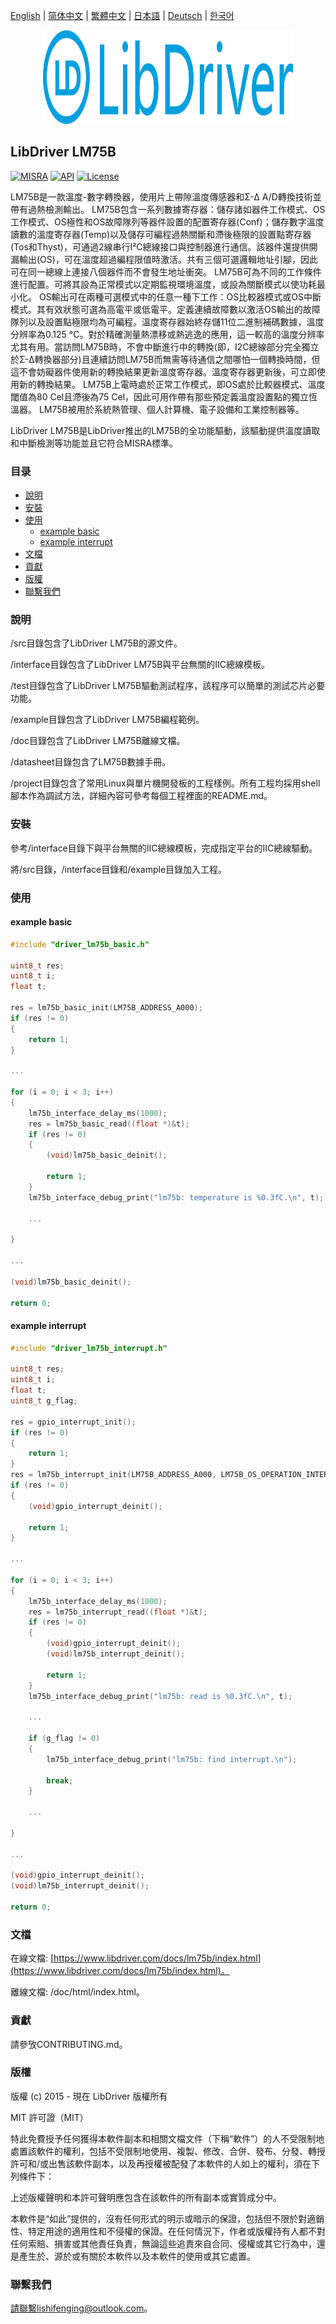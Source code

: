 [English](/README.md) | [ 简体中文](/README_zh-Hans.md) | [繁體中文](/README_zh-Hant.md) | [日本語](/README_ja.md) | [Deutsch](/README_de.md) | [한국어](/README_ko.md)

<div align=center>
<img src="/doc/image/logo.svg" width="400" height="150"/>
</div>

## LibDriver LM75B

[![MISRA](https://img.shields.io/badge/misra-compliant-brightgreen.svg)](/misra/README.md) [![API](https://img.shields.io/badge/api-reference-blue.svg)](https://www.libdriver.com/docs/lm75b/index.html) [![License](https://img.shields.io/badge/license-MIT-brightgreen.svg)](/LICENSE)

LM75B是一款溫度-數字轉換器，使用片上帶隙溫度傳感器和Σ-Δ A/D轉換技術並帶有過熱檢測輸出。 LM75B包含一系列數據寄存器：儲存諸如器件工作模式、OS工作模式、OS極性和OS故障隊列等器件設置的配置寄存器(Conf)；儲存數字溫度讀數的溫度寄存器(Temp)以及儲存可編程過熱關斷和滯後極限的設置點寄存器(Tos和Thyst)，可通過2線串行I²C總線接口與控制器進行通信。該器件還提供開漏輸出(OS)，可在溫度超過編程限值時激活。共有三個可選邏輯地址引腳，因此可在同一總線上連接八個器件而不會發生地址衝突。 LM75B可為不同的工作條件進行配置。可將其設為正常模式以定期監視環境溫度，或設為關斷模式以使功耗最小化。 OS輸出可在兩種可選模式中的任意一種下工作：OS比較器模式或OS中斷模式。其有效狀態可選為高電平或低電平。定義連續故障數以激活OS輸出的故障隊列以及設置點極限均為可編程。溫度寄存器始終存儲11位二進制補碼數據，溫度分辨率為0.125 °C。對於精確測量熱漂移或熱逃逸的應用，這一較高的溫度分辨率尤其有用。當訪問LM75B時，不會中斷進行中的轉換(即，I2C總線部分完全獨立於Σ-Δ轉換器部分)且連續訪問LM75B而無需等待通信之間哪怕一個轉換時間，但這不會妨礙器件使用新的轉換結果更新溫度寄存器。溫度寄存器更新後，可立即使用新的轉換結果。 LM75B上電時處於正常工作模式，即OS處於比較器模式、溫度閾值為80 Cel且滯後為75 Cel，因此可用作帶有那些預定義溫度設置點的獨立恆溫器。 LM75B被用於系統熱管理、個人計算機、電子設備和工業控制器等。

LibDriver LM75B是LibDriver推出的LM75B的全功能驅動，該驅動提供溫度讀取和中斷檢測等功能並且它符合MISRA標準。

### 目录

  - [說明](#說明)
  - [安裝](#安裝)
  - [使用](#使用)
    - [example basic](#example-basic)
    - [example interrupt](#example-interrupt)
  - [文檔](#文檔)
  - [貢獻](#貢獻)
  - [版權](#版權)
  - [聯繫我們](#聯繫我們)

### 說明

/src目錄包含了LibDriver LM75B的源文件。

/interface目錄包含了LibDriver LM75B與平台無關的IIC總線模板。

/test目錄包含了LibDriver LM75B驅動測試程序，該程序可以簡單的測試芯片必要功能。

/example目錄包含了LibDriver LM75B編程範例。

/doc目錄包含了LibDriver LM75B離線文檔。

/datasheet目錄包含了LM75B數據手冊。

/project目錄包含了常用Linux與單片機開發板的工程樣例。所有工程均採用shell腳本作為調試方法，詳細內容可參考每個工程裡面的README.md。

### 安裝

參考/interface目錄下與平台無關的IIC總線模板，完成指定平台的IIC總線驅動。

將/src目錄，/interface目錄和/example目錄加入工程。

### 使用

#### example basic

```C
#include "driver_lm75b_basic.h"

uint8_t res;
uint8_t i;
float t;

res = lm75b_basic_init(LM75B_ADDRESS_A000);
if (res != 0)
{
    return 1;
}

...

for (i = 0; i < 3; i++)
{
    lm75b_interface_delay_ms(1000);
    res = lm75b_basic_read((float *)&t);
    if (res != 0)
    {
        (void)lm75b_basic_deinit();

        return 1;
    }
    lm75b_interface_debug_print("lm75b: temperature is %0.3fC.\n", t);

    ...
    
}

...

(void)lm75b_basic_deinit();

return 0;
```

#### example interrupt

```C
#include "driver_lm75b_interrupt.h"

uint8_t res;
uint8_t i;
float t;
uint8_t g_flag;

res = gpio_interrupt_init();
if (res != 0)
{
    return 1;
}
res = lm75b_interrupt_init(LM75B_ADDRESS_A000, LM75B_OS_OPERATION_INTERRUPT, 22.5, 32.1);
if (res != 0)
{
    (void)gpio_interrupt_deinit();

    return 1;
}

...
    
for (i = 0; i < 3; i++)
{
    lm75b_interface_delay_ms(1000);
    res = lm75b_interrupt_read((float *)&t);
    if (res != 0)
    {
        (void)gpio_interrupt_deinit();
        (void)lm75b_interrupt_deinit();

        return 1;
    }
    lm75b_interface_debug_print("lm75b: read is %0.3fC.\n", t);
    
    ...
    
    if (g_flag != 0)
    {
        lm75b_interface_debug_print("lm75b: find interrupt.\n");

        break;
    }
    
    ...
    
}

...

(void)gpio_interrupt_deinit();
(void)lm75b_interrupt_deinit();

return 0;
```

### 文檔

在線文檔: [https://www.libdriver.com/docs/lm75b/index.html](https://www.libdriver.com/docs/lm75b/index.html)。

離線文檔: /doc/html/index.html。

### 貢獻

請參攷CONTRIBUTING.md。

### 版權

版權 (c) 2015 - 現在 LibDriver 版權所有

MIT 許可證（MIT）

特此免費授予任何獲得本軟件副本和相關文檔文件（下稱“軟件”）的人不受限制地處置該軟件的權利，包括不受限制地使用、複製、修改、合併、發布、分發、轉授許可和/或出售該軟件副本，以及再授權被配發了本軟件的人如上的權利，須在下列條件下：

上述版權聲明和本許可聲明應包含在該軟件的所有副本或實質成分中。

本軟件是“如此”提供的，沒有任何形式的明示或暗示的保證，包括但不限於對適銷性、特定用途的適用性和不侵權的保證。在任何情況下，作者或版權持有人都不對任何索賠、損害或其他責任負責，無論這些追責來自合同、侵權或其它行為中，還是產生於、源於或有關於本軟件以及本軟件的使用或其它處置。

### 聯繫我們

請聯繫lishifenging@outlook.com。
